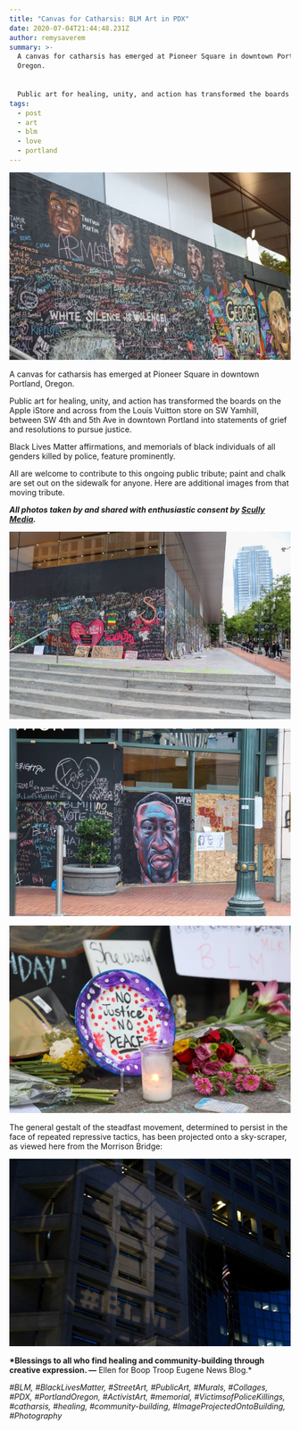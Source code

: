 ```yaml
---
title: "Canvas for Catharsis: BLM Art in PDX"
date: 2020-07-04T21:44:48.231Z
author: remysaverem
summary: >-
  A canvas for catharsis has emerged at Pioneer Square in downtown Portland,
  Oregon.


  Public art for healing, unity, and action has transformed the boards on the Apple iStore and across from the Louis Vuitton store on SW Yamhill, between SW 4th and 5th Ave in downtown Portland into statements of grief and resolutions to pursue justice.
tags:
  - post
  - art
  - blm
  - love
  - portland
---
```

![pioneer square5](/static/img/pioneer-square5-1-.jpg)

A canvas for catharsis has emerged at Pioneer Square in downtown Portland, Oregon.

Public art for healing, unity, and action has transformed the boards on the Apple iStore and across from the Louis Vuitton store on SW Yamhill, between SW 4th and 5th Ave in downtown Portland into statements of grief and resolutions to pursue justice.

Black Lives Matter affirmations, and memorials of black individuals of all genders killed by police, feature prominently.

All are welcome to contribute to this ongoing public tribute; paint and chalk are set out on the sidewalk for anyone. Here are additional images from that moving tribute.

***All photos taken by and shared with enthusiastic consent by [Scully Media](https://www.facebook.com/scullymediapage/).***

![pioneer square3](/static/img/pioneer-square3-1-.jpg)

![pioneer square2](/static/img/pioneer-square2-1-.jpg)

![pioneer square9](/static/img/pioneer-square9-1-.jpg)

The general gestalt of the steadfast movement, determined to persist in the face of repeated repressive tactics, has been projected onto a sky-scraper, as viewed here from the Morrison Bridge:

![blm projected on building photo by scully media](/static/img/blm-projected-on-building-photo-by-scully-media-1-.jpg)

**\*Blessings to all who find healing and community-building through creative expression. —** Ellen for Boop Troop Eugene News Blog.*

*\#BLM, #BlackLivesMatter, #StreetArt, #PublicArt, #Murals, #Collages, #PDX, #PortlandOregon, #ActivistArt, #memorial, #VictimsofPoliceKillings, #catharsis, #healing, #community-building, #ImageProjectedOntoBuilding, #Photography*